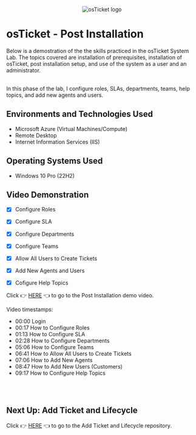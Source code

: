 <p align="center">
<img src="https://i.imgur.com/Clzj7Xs.png" alt="osTicket logo"/>
</p>

<h1>osTicket - Post Installation</h1>
Below is a demostration of the the skills practiced in the osTicket System Lab.  The topics covered are installation of prerequisites, installation of osTicket, post installation setup, and use of the system as a user and an administrator.





<p>
<br>
In this phase of the lab, I configure roles, SLAs, departments, teams, help topics, and add new agents and users. 
<br/>
<p/>



   

 </p>
 






<h2>Environments and Technologies Used</h2>

- Microsoft Azure (Virtual Machines/Compute)
- Remote Desktop 
- Internet Information Services (IIS)

<h2>Operating Systems Used </h2>

- Windows 10 Pro (22H2)</b>

<h2>Video Demonstration</h2>

- [X] Configure Roles

- [X] Configure SLA

- [X] Configure Departments

- [X] Configure Teams

- [X] Allow All Users to Create Tickets
     
- [X] Add New Agents and Users

- [X] Cofigure Help Topics



Click 👉 [HERE](https://youtu.be/Eh47MBlkBVQ?feature=shared) 👈 to go to the Post Installation demo video.

Video timestamps:

- 00:00 Login
- 00:17 How to Configure Roles
- 01:13 How to Configure SLA
- 02:28 How to Configure Departments
- 05:06 How to Configure Teams
- 06:41 How to Allow All Users to Create Tickets
- 07:06 How to Add New Agents
- 08:47 How to Add New Users (Customers)
- 09:17 How to Configure Help Topics



<br>

</br>


<h2>Next Up: Add Ticket and Lifecycle</h2>

Click 👉 [HERE](https://github.com/Kathy-Miller/osTicket-Add-Tickets-and-Lifecycle) 👈 to go to the Add Ticket and Lifecycle repository.



              
